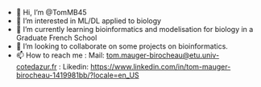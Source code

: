 - 👋 Hi, I’m @TomMB45
- 👀 I’m interested in ML/DL applied to biology
- 🌱 I’m currently learning bioinformatics and modelisation for biology in a Graduate French School 
- 💞️ I’m looking to collaborate on some projects on bioinformatics.  
- 📫 How to reach me : Mail: tom.mauger-birocheau@etu.univ-cotedazur.fr 
                      : Likedin: https://www.linkedin.com/in/tom-mauger-birocheau-1419981bb/?locale=en_US

<!---
TomMB45/TomMB45 is a ✨ special ✨ repository because its `README.md` (this file) appears on your GitHub profile.
You can click the Preview link to take a look at your changes.
--->
